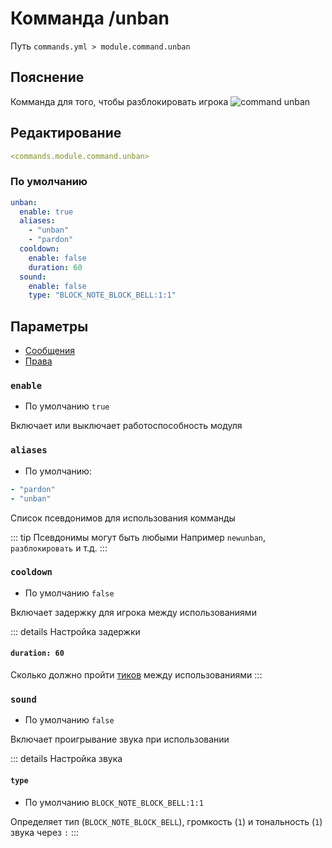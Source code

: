 # Комманда /unban
Путь `commands.yml > module.command.unban`

## Пояснение
Комманда для того, чтобы разблокировать игрока
![command unban](/commandunban.png)

## Редактирование
```yaml
<commands.module.command.unban>
```

### По умолчанию
```yaml
unban:
  enable: true
  aliases:
    - "unban"
    - "pardon"
  cooldown:
    enable: false
    duration: 60
  sound:
    enable: false
    type: "BLOCK_NOTE_BLOCK_BELL:1:1"
```

## Параметры

- [Сообщения](/en/messages/ru_ru/module/command/unban/)
- [Права](/en/permissions/module/command/unban/)

### `enable`
- По умолчанию `true`

Включает или выключает работоспособность модуля

### `aliases`
- По умолчанию:
```yaml
- "pardon"
- "unban"
```

Список псевдонимов для использования комманды

::: tip Псевдонимы могут быть любыми
Например `newunban`, `разблокировать` и т.д.
:::

### `cooldown`
- По умолчанию `false`

Включает задержку для игрока между использованиями

::: details Настройка задержки
#### `duration: 60`

Сколько должно пройти [тиков](https://ru.minecraft.wiki/w/%D0%A2%D0%B0%D0%BA%D1%82) между использованиями
:::

### `sound`
- По умолчанию `false`

Включает проигрывание звука при использовании

::: details Настройка звука
#### `type`
- По умолчанию `BLOCK_NOTE_BLOCK_BELL:1:1`

Определяет тип (`BLOCK_NOTE_BLOCK_BELL`), громкость (`1`) и тональность (`1`) звука через `:`
:::